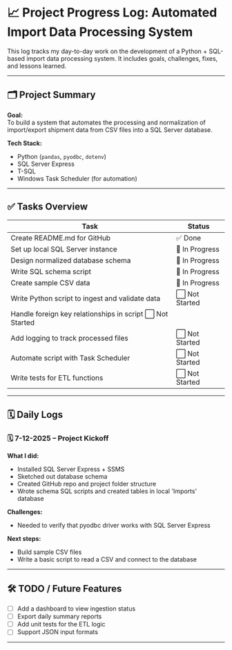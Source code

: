 # 📈 Project Progress Log: Automated Import Data Processing System

This log tracks my day-to-day work on the development of a Python + SQL-based import data processing system. It includes goals, challenges, fixes, and lessons learned.

---

## 🗂️ Project Summary

**Goal:**  
To build a system that automates the processing and normalization of import/export shipment data from CSV files into a SQL Server database.

**Tech Stack:**  
- Python (`pandas`, `pyodbc`, `dotenv`)
- SQL Server Express
- T-SQL
- Windows Task Scheduler (for automation)

---

## ✅ Tasks Overview

| Task | Status |
|------|--------|
| Create README.md for GitHub | ✅ Done |
| Set up local SQL Server instance | 🔄 In Progress |
| Design normalized database schema | 🔄 In Progress |
| Write SQL schema script | 🔄 In Progress |
| Create sample CSV data | 🔄 In Progress |
| Write Python script to ingest and validate data | ⬜ Not Started |
| Handle foreign key relationships in script  ⬜ Not Started |
| Add logging to track processed files | ⬜ Not Started |
| Automate script with Task Scheduler | ⬜ Not Started |
| Write tests for ETL functions | ⬜ Not Started |

---

## 🗓️ Daily Logs

### 🗓️ **7-12-2025** – Project Kickoff  
**What I did:**  
- Installed SQL Server Express + SSMS  
- Sketched out database schema  
- Created GitHub repo and project folder structure 
- Wrote schema SQL scripts and created tables in local 'Imports' database

**Challenges:**  
- Needed to verify that pyodbc driver works with SQL Server Express

**Next steps:**    
- Build sample CSV files
- Write a basic script to read a CSV and connect to the database

---

## 🛠️ TODO / Future Features

- [ ] Add a dashboard to view ingestion status
- [ ] Export daily summary reports
- [ ] Add unit tests for the ETL logic
- [ ] Support JSON input formats

---

